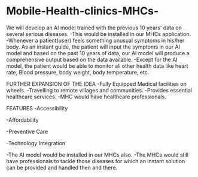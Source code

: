 # Mobile-Health-clinics-MHCs-
We will develop an AI model trained with the previous 10 years' data on several serious diseases.
-This would be installed in our MHCs application.
-Whenever a patient(user) feels something unusual symptoms in his/her body. As an instant guide, the patient will input the symptoms in our AI model and based on the past 10 years of data, our AI model will produce a comprehensive output based on the data available.
-Except for the AI model, the patient would be able to monitor all other health data like heart rate, Blood pressure, body weight, body temperature, etc.

FURTHER EXPANSION OF THE IDEA
-Fully Equipped Medical facilities on wheels.
-Travelling to remote villages and communities.
-Provides essential healthcare services.
-MHC would have healthcare professionals.

FEATURES
-Accessibility

-Affordability

-Preventive Care

-Technology Integration

-The AI model would be installed in our MHCs also.
-The MHCs would still have professionals to tackle those diseases for which an instant solution can be provided and handled then and there.

